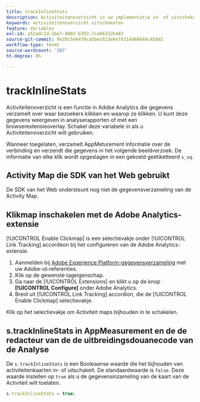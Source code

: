 ```yaml
---
title: trackInlineStats
description: Activiteitenoverzicht in uw implementatie in- of uitschakelen.
keywords: activiteitenoverzicht uitschakelen
feature: Variables
exl-id: a52adc1d-1be7-4002-b393-7ce66332b483
source-git-commit: 9e20c5e6470ca5bec823e8ef6314468648c458d2
workflow-type: tm+mt
source-wordcount: '207'
ht-degree: 0%

---
```


# trackInlineStats

Activiteitenoverzicht is een functie in Adobe Analytics die gegevens verzamelt over waar bezoekers klikken en waarop ze klikken. U kunt deze gegevens weergeven in analyserapporten of met een browserextensieoverlay. Schakel deze variabele in als u Activiteitenoverzicht wilt gebruiken.

Wanneer toegelaten, verzamelt AppMeturement informatie over de verbinding en verzendt die gegevens in het volgende beeldverzoek. De informatie van elke klik wordt opgeslagen in een gekoeld geëtiketteerd `s_sq`.

## Activity Map die SDK van het Web gebruikt

De SDK van het Web ondersteunt nog niet de gegevensverzameling van de Activity Map.

## Klikmap inschakelen met de Adobe Analytics-extensie

[!UICONTROL Enable Clickmap] is een selectievakje onder [!UICONTROL Link Tracking] accordeon bij het configureren van de Adobe Analytics-extensie.

1. Aanmelden bij [Adobe Experience Platform-gegevensverzameling](https://experience.adobe.com/data-collection) met uw Adobe-id-referenties.
2. Klik op de gewenste tageigenschap.
3. Ga naar de [!UICONTROL Extensions] en klikt u op de knop **[!UICONTROL Configure]** onder Adobe Analytics.
4. Breid uit [!UICONTROL Link Tracking] accordion, die de [!UICONTROL Enable Clickmap] selectievakje.

Klik op het selectievakje om Activiteit maps bijhouden in te schakelen.

## s.trackInlineStats in AppMeasurement en de de redacteur van de de uitbreidingsdouanecode van de Analyse

De `s.trackInlineStats` is een Booleaanse waarde die het bijhouden van activiteitenkaarten in- of uitschakelt. De standaardwaarde is `false`. Deze waarde instellen op `true` als u de gegevensinzameling van de kaart van de Activiteit wilt toelaten.

```js
s.trackInlineStats = true;
```
